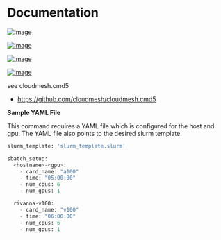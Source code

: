 Documentation
=============


[![image](https://img.shields.io/travis/TankerHQ/cloudmesh-bar.svg?branch=main)](https://travis-ci.org/TankerHQ/cloudmesn-bar)

[![image](https://img.shields.io/pypi/pyversions/cloudmesh-bar.svg)](https://pypi.org/project/cloudmesh-bar)

[![image](https://img.shields.io/pypi/v/cloudmesh-bar.svg)](https://pypi.org/project/cloudmesh-bar/)

[![image](https://img.shields.io/github/license/TankerHQ/python-cloudmesh-bar.svg)](https://github.com/TankerHQ/python-cloudmesh-bar/blob/main/LICENSE)

see cloudmesh.cmd5

* https://github.com/cloudmesh/cloudmesh.cmd5


**Sample YAML File**

This command requires a YAML file which is configured for the host and gpu.
The YAML file also points to the desired slurm template.

```python
slurm_template: 'slurm_template.slurm'

sbatch_setup:
  <hostname>-<gpu>:
    - card_name: "a100"
    - time: "05:00:00"
    - num_cpus: 6
    - num_gpus: 1

  rivanna-v100:
    - card_name: "v100"
    - time: "06:00:00"
    - num_cpus: 6
    - num_gpus: 1


```
